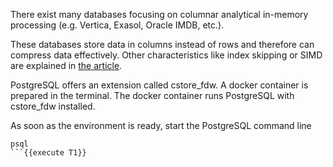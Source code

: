 There exist many databases focusing on columnar analytical in-memory processing (e.g. Vertica, Exasol, Oracle IMDB, etc.).

These databases store data in columns instead of rows and therefore can compress data effectively. Other characteristics like index skipping or SIMD are explained in [the article](https://www.buckenhofer.com/2021/01/postgresql-columnar-extension-cstore_fdw/).

PostgreSQL offers an extension called cstore_fdw. A docker container is prepared in the terminal. The docker container runs PostgreSQL with cstore_fdw installed.

As soon as the environment is ready, start the PostgreSQL command line
```
psql
```{{execute T1}}